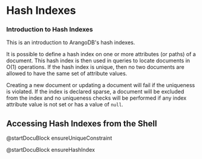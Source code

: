 Hash Indexes
============

### Introduction to Hash Indexes

This is an introduction to ArangoDB's hash indexes.

It is possible to define a hash index on one or more attributes (or paths) of a
document. This hash index is then used in queries to locate documents in O(1)
operations. If the hash index is unique, then no two documents are allowed to have the
same set of attribute values.

Creating a new document or updating a document will fail if the uniqueness is violated. 
If the index is declared sparse, a document will be excluded from the index and no 
uniqueness checks will be performed if any index attribute value is not set or has a value 
of `null`. 

Accessing Hash Indexes from the Shell
-------------------------------------

<!-- js/server/modules/org/arangodb/arango-collection.js-->
@startDocuBlock ensureUniqueConstraint

<!-- js/server/modules/org/arangodb/arango-collection.js-->
@startDocuBlock ensureHashIndex

